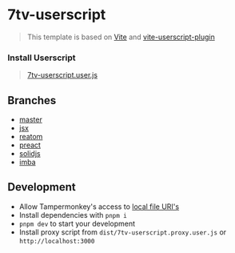 # 7tv-userscript

> This template is based on [Vite](https://vitejs.dev) and [vite-userscript-plugin](https://github.com/gigachad-dev/vite-userscript-plugin)

### Install Userscript

> [7tv-userscript.user.js](https://gigachad-dev.github.io/7tv-userscript/7tv-userscript.user.js)

## Branches

- [master](https://github.com/gigachad-dev/7tv-userscript)
- [jsx](https://github.com/gigachad-dev/7tv-userscript/tree/jsx)
- [reatom](https://github.com/gigachad-dev/7tv-userscript/tree/reatom)
- [preact](https://github.com/gigachad-dev/7tv-userscript/tree/preact)
- [solidjs](https://github.com/gigachad-dev/7tv-userscript/tree/solidjs)
- [imba](https://github.com/gigachad-dev/7tv-userscript/tree/imba)

## Development

- Allow Tampermonkey's access to [local file URI's](https://tampermonkey.net/faq.php?ext=dhdg#Q204)
- Install dependencies with `pnpm i`
- `pnpm dev` to start your development
- Install proxy script from `dist/7tv-userscript.proxy.user.js` or `http://localhost:3000`
